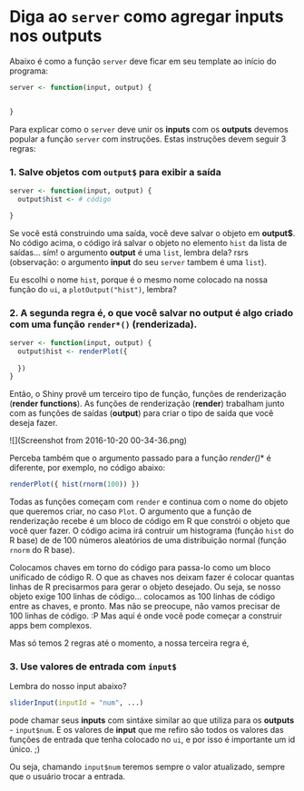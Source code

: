 # Diga ao `server` como agregar inputs nos outputs

Abaixo é como a função `server` deve ficar em seu template ao início do programa:

  ```r
  server <- function(input, output) {


  }
  ```

Para explicar como o `server` deve unir os **inputs** com os **outputs** devemos popular a função `server` com instruções. Estas instruções devem seguir 3 regras:
### 1. Salve objetos com `output$` para exibir a saída 
  ```r
  server <- function(input, output) {
    output$hist <- # código

  }
  ```
  Se você está construindo uma saída, você deve salvar o objeto em **output$**. No código acima, o código irá salvar o objeto no elemento `hist` da lista de saídas... sím! o argumento **output** é uma `list`, lembra dela? rsrs (observação: o argumento **input** do seu `server` tambem é uma `list`).
  
  Eu escolhi o nome `hist`, porque é o mesmo nome colocado na nossa função do `ui`, a `plotOutput("hist")`, lembra?
  
### 2. A segunda regra é, o que você salvar no output é algo criado com uma função `render*()` (renderizada).
  ```r
  server <- function(input, output) {
    output$hist <- renderPlot({
    
    })
  }
  ```
Então, o Shiny provê um terceiro tipo de função, funções de renderização (**render functions**). As funções de renderização (**render**) trabalham junto com as funções de saídas (**output**) para criar o tipo de saída que você deseja fazer.

![](Screenshot from 2016-10-20 00-34-36.png)

Perceba também que o argumento passado para a função **render*()** é diferente, por exemplo, no código abaixo:

  ```r
  renderPlot({ hist(rnorm(100)) })
  ```

Todas as funções começam com `render` e continua com o nome do objeto que queremos criar, no caso `Plot`. O argumento que a função de renderização recebe é um bloco de código em R que constrói o objeto que você quer fazer. O código acima irá contruir um histograma (função `hist` do R base) de de 100 números aleatórios de uma distribuição normal (função `rnorm` do R base).

Colocamos chaves em torno do código para passa-lo como um bloco unificado de código R. O que as chaves nos deixam fazer é colocar quantas linhas de R precisarmos para gerar o objeto desejado. Ou seja, se nosso objeto exige 100 linhas de código... colocamos as 100 linhas de código entre as chaves, e pronto. Mas não se preocupe, não vamos precisar de 100 linhas de código. :P Mas aqui é onde você pode começar a construir apps bem complexos.

Mas só temos 2 regras até o momento, a nossa terceira regra é,

### 3. Use valores de entrada com `input$`

Lembra do nosso input abaixo?

  ```r
  sliderInput(inputId = "num", ...)
  ```
pode chamar seus **inputs** com sintáxe similar ao que utiliza para os **outputs** - `input$num`. E os valores de **input** que me refiro são todos os valores das funções de entrada que tenha colocado no `ui`, e por isso é importante um id único. ;)

Ou seja, chamando `input$num` teremos sempre o valor atualizado, sempre que o usuário trocar a entrada.